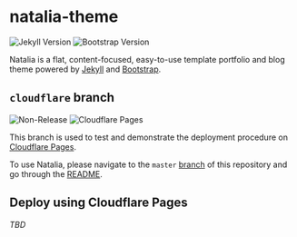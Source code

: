# natalia-theme

![Jekyll Version](https://img.shields.io/badge/jekyll-4.2-blue?logo=jekyll)
![Bootstrap Version](https://img.shields.io/badge/bootstrap-5.1-blue?logo=bootstrap)

Natalia is a flat, content-focused, easy-to-use template portfolio and blog theme powered
by [Jekyll](https://jekyllrb.com/) and [Bootstrap](https://getbootstrap.com/).

## `cloudflare` branch

![Non-Release](https://img.shields.io/badge/cloudflare-non--release-red) ![Cloudflare Pages](https://img.shields.io/badge/Cloudflare-Pages-green?logo=cloudflare)

This branch is used to test and demonstrate the deployment procedure on [Cloudflare Pages](https://pages.cloudflare.com/).

To use Natalia, please navigate to the `master` [branch](https://github.com/Hyperzsb/natalia-theme/tree/master) of this repository and go through the [README](https://github.com/Hyperzsb/natalia-theme/blob/master/README.md).

[hyperzsb]: https://github.com/Hyperzsb

## Deploy using Cloudflare Pages

*TBD*